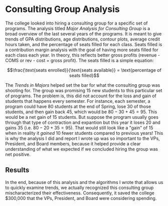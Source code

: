 # Consulting Group Analysis

The college looked into hiring a consulting group for a specific set of programs. The analysis titled *Major Analysis for Consulting Group* is a broad overview of the last several years of the programs. It is meant to give trends of GPA distributions, age distributions, contour plots, average credit hours taken, and the percentage of seats filled for each class. Seats filled is a contribution margin analysis with the goal of having more seats filled for each class each year. In theory, this reflects better gross profits (revenue - COMS or rev - cost = gross profit). The seats filled is a simple equation:

$$\frac{\text{seats enrolled}}{\text{seats available}} = \text{percentage of seats filled}$$

The *Trends in Majors* helped set the bar for what the consulting group was shooting for. The group was promising 15 new students to this particular set of programs. The problem is, this did not account for the loss and gain of students that happens every semester. For instance, each semester, a program could have 80 students at the end of Spring, lose 30 of those students, and then gain back 45, which would be $80 - 30 + 45 = 95$. This would be a net gain of 15 students. But suppose the program usually goes through that type of contraction and expantion but this year it loses 20 and gains 35 (i.e. $80 - 20 + 35 = 95$). That would still look like a "gain" of 15 when in reality it *gained* 10 fewer students compared to previous years! This is why the analysis I did and report I wrote up was so important to the VPs, President, and Board members, because it helped provide a clear understanding of what we expected if we concluded hiring the group was net positive. 

## Results

In the end, because of this analysis and the algorithms I wrote that allows us to quickly examine trends, we actually recognized this consulting group mischaracterized their effectiveness. Consequently, it saved the college $300,000 that the VPs, President, and Board were considering spending. 

